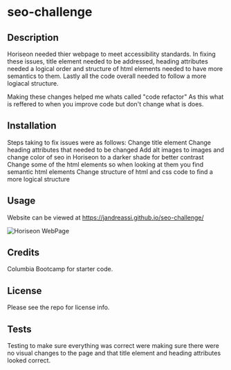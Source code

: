 # seo-challenge

## Description

Horiseon needed thier webpage to meet accessibility standards. In fixing these issues, title element needed to be addressed, heading attributes needed a logical order and structure of html elements needed to have more semantics to them. Lastly all the code overall needed to follow a more logiacal structure. 

Making these changes helped me whats called "code refactor" As this what is reffered to when you improve code but don't change what is does. 


## Installation

Steps taking to fix issues were as follows:
Change title element
Change heading attributes that needed to be changed
Add alt images to images and change color of seo in Horiseon to a darker shade for better contrast
Change some of the html elements so when looking at them you find semantic html elements
Change structure of html and css code to find a more logical structure

## Usage
Website can be viewed at https://jandreassi.github.io/seo-challenge/

<img src="Assets/images/HoriseonWebPages.png" alt="Horiseon WebPage"/>

## Credits

Columbia Bootcamp for starter code.

## License

Please see the repo for license info.

## Tests

Testing to make sure everything was correct were making sure there were no visual changes to the page and that title element and heading attributes looked correct.